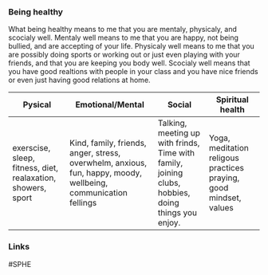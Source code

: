 
### Being healthy
What being healthy means to me that you are mentaly, physicaly, and scocialy well. Mentaly well means to me that you are happy, not being bullied, and are accepting of your life. Physicaly well means to me that you are possibly doing sports or working out or just even playing with your friends, and that you are keeping you body well. Scocialy well means that you have good realtions with people in your class and you have nice friends or even just having good relations at home.

| Pysical                                                      | Emotional/Mental                                                                                               | Social                                                            | Spiritual health                                                  |
| ------------------------------------------------------------ | -------------------------------------------------------------------------------------------------------------- | ----------------------------------------------------------------- | ----------------------------------------------------------------- |
| exerscise, sleep, fitness, diet, realaxation, showers, sport | Kind, family, friends, anger, stress, overwhelm, anxious, fun, happy, moody, wellbeing, communication fellings | Talking, meeting up with frinds, Time with family, joining clubs, hobbies, doing things you enjoy. | Yoga, meditation religous practices praying, good mindset, values |

### Links
#SPHE
























